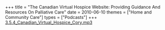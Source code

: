 +++
title = "The Canadian Virtual Hospice Website: Providing Guidance And Resources On Palliative Care"
date = 2010-06-10
themes = ["Home and Community Care"]
types = ["Podcasts"]
+++
[3.5.4\_Canadian\_Virtual\_Hospice\_Cory.mp3](/files/3.5.4_Canadian_Virtual_Hospice_Cory.mp3)
